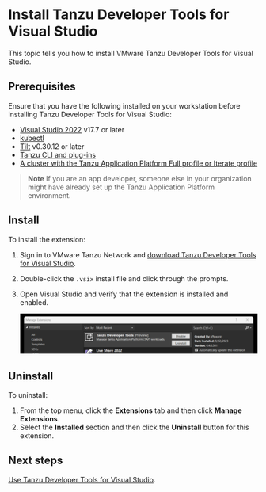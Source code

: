 # Install Tanzu Developer Tools for Visual Studio

This topic tells you how to install VMware Tanzu Developer Tools for Visual Studio.

## <a id="prereqs"></a> Prerequisites

Ensure that you have the following installed on your workstation before installing
Tanzu Developer Tools for Visual Studio:

- [Visual Studio 2022](https://visualstudio.microsoft.com/vs/) v17.7 or later
- [kubectl](https://kubernetes.io/docs/tasks/tools/)
- [Tilt](https://docs.tilt.dev/install.html) v0.30.12 or later
- [Tanzu CLI and plug-ins](../install-tanzu-cli.hbs.md#cli-and-plugin)
- [A cluster with the Tanzu Application Platform Full profile or Iterate profile](../install-online/profile.hbs.md)

> **Note** If you are an app developer, someone else in your organization might have already set up
> the Tanzu Application Platform environment.

## <a id="install"></a> Install

To install the extension:

1. Sign in to VMware Tanzu Network and
   [download Tanzu Developer Tools for Visual Studio](https://network.tanzu.vmware.com/products/tanzu-application-platform/).
2. Double-click the `.vsix` install file and click through the prompts.
3. Open Visual Studio and verify that the extension is installed and enabled.

   ![Tanzu Developer Tools is selected within the Manage Extensions pane.](../images/vs-extension/about.png)

## <a id="uninstall"></a> Uninstall

To uninstall:

1. From the top menu, click the **Extensions** tab and then click **Manage Extensions**.
1. Select the **Installed** section and then click the **Uninstall** button for this extension.

## <a id="next-steps"></a> Next steps

[Use Tanzu Developer Tools for Visual Studio](using-the-extension.hbs.md).
